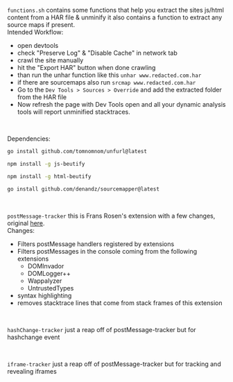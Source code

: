 
`functions.sh` contains some functions that help you extract the sites js/html content from a HAR file  & unminify it also contains a function to extract any source maps if present.<br>
Intended Workflow:
- open devtools
- check "Preserve Log" & "Disable Cache" in network tab
- crawl the site manually
- hit the "Export HAR" button when done crawling
- than run the unhar function like this `unhar www.redacted.com.har`
- if there are sourcemaps also run `srcmap www.redacted.com.har`
- Go to the `Dev Tools > Sources > Override` and add the extracted folder from the HAR file
- Now refresh the page with Dev Tools open and all your dynamic analysis tools will report unminified stacktraces.

<br>

Dependencies:
```bash
go install github.com/tomnomnom/unfurl@latest
```
```bash
npm install -g js-beutify
```
```bash
npm install -g html-beutify
```
```bash
go install github.com/denandz/sourcemapper@latest
```
<br>

`postMessage-tracker` this is Frans Rosen's extension with a few changes, original [here](https://github.com/fransr/postMessage-tracker).
<br>
Changes:
- Filters postMessage handlers registered by extensions
- Filters postMessages in the console coming from the following extensions
  - DOMInvador
  - DOMLogger++
  - Wappalyzer
  - UntrustedTypes
- syntax highlighting
- removes stacktrace lines that come from stack frames of this extension

<br>

`hashChange-tracker` just a reap off of postMessage-tracker but for hashchange event

<br>

`iframe-tracker` just a reap off of postMessage-tracker but for tracking and revealing iframes
